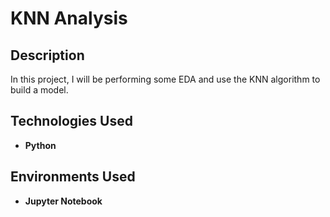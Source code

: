 <h1>KNN Analysis</h1>


<h2>Description</h2>
In this project, I will be performing some EDA and use the KNN algorithm to build a model.
<br />


<h2>Technologies Used</h2>

- <b>Python</b> 

<h2>Environments Used </h2>

- <b>Jupyter Notebook</b>
